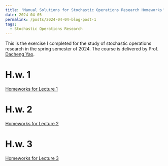```yaml
---
title: 'Manual Solutions for Stochastic Operations Research Homeworks'
date: 2024-04-05
permalink: /posts/2024-04-04-blog-post-1
tags:
  - Stochastic Operations Research
---
```


This is the exercise I completed for the study of stochastic operations research in the spring semester of 2024. The course is delivered by Prof. [Dacheng Yao](https://people.ucas.ac.cn/~dacheng).

H.w. 1
======
[Homeworks for Lecture 1](https://xiayangli2301.github.io/files/HW_1_Xia-Yang_Li_SOR.pdf)

H.w. 2
======
[Homeworks for Lecture 2](https://xiayangli2301.github.io/files/HW_2_Xia-Yang_Li_SOR.pdf)

H.w. 3
======
[Homeworks for Lecture 3](https://xiayangli2301.github.io/files/HW_3_Xia-Yang_Li_SOR.pdf)